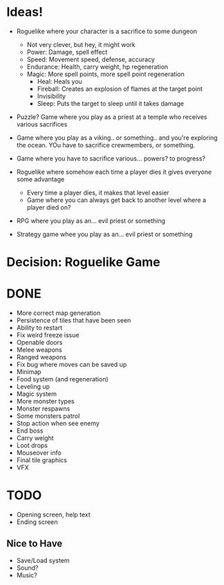 # Ideas!

* Roguelike where your character is a sacrifice to some dungeon
  * Not very clever, but hey, it might work
  * Power: Damage, spell effect
  * Speed: Movement speed, defense, accuracy
  * Endurance: Health, carry weight, hp regeneration
  * Magic: More spell points, more spell point regeneration
    * Heal: Heals you
    * Fireball: Creates an explosion of flames at the target point
    * Invisibility
    * Sleep: Puts the target to sleep until it takes damage



* Puzzle? Game where you play as a priest at a temple who receives various sacrifices

* Game where you play as a viking.. or something.. and you're exploring the ocean. YOu have to sacrifice crewmembers, or something.

* Game where you have to sacrifice various... powers? to progress?

* Roguelike where somehow each time a player dies it gives everyone some advantage
  * Every time a player dies, it makes that level easier
  * Game where you can always get back to another level where a player died on?

* RPG where you play as an... evil priest or something

* Strategy game whee you play as an... evil priest or something

# Decision: Roguelike Game

# DONE
* More correct map generation
* Persistence of tiles that have been seen
* Ability to restart
* Fix weird freeze issue
* Openable doors
* Melee weapons
* Ranged weapons
* Fix bug where moves can be saved up
* Minimap
* Food system (and regeneration)
* Leveling up
* Magic system
* More monster types
* Monster respawns
* Some monsters patrol
* Stop action when see enemy
* End boss
* Carry weight
* Loot drops
* Mouseover info
* Final tile graphics
* VFX

# TODO
* Opening screen, help text
* Ending screen

## Nice to Have
* Save/Load system
* Sound?
* Music?